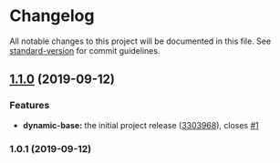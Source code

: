 # Changelog

All notable changes to this project will be documented in this file. See [standard-version](https://github.com/conventional-changelog/standard-version) for commit guidelines.

## [1.1.0](https://github.com/codymikol/dynamic-base/compare/v1.0.1...v1.1.0) (2019-09-12)


### Features

* **dynamic-base:** the initial project release ([3303968](https://github.com/codymikol/dynamic-base/commit/3303968)), closes [#1](https://github.com/codymikol/dynamic-base/issues/1)

### 1.0.1 (2019-09-12)
